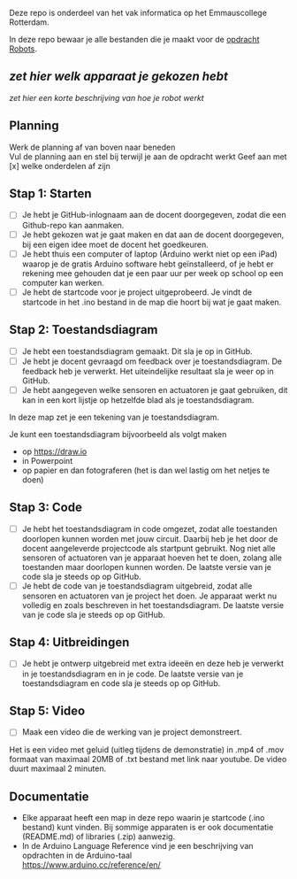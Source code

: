 Deze repo is onderdeel van het vak informatica op het Emmauscollege Rotterdam.

In deze repo bewaar je alle bestanden die je maakt voor de [opdracht Robots](https://informatica.emmauscollege.nl/).

## *zet hier welk apparaat je gekozen hebt*

*zet hier een korte beschrijving van hoe je robot werkt*

## Planning
Werk de planning af van boven naar beneden<br>
Vul de planning aan en stel bij terwijl je aan de opdracht werkt
Geef aan met [x] welke onderdelen af zijn

## Stap 1: Starten
- [ ]	Je hebt je GitHub-inlognaam aan de docent doorgegeven, zodat die een Github-repo kan aanmaken.
- [ ]	Je hebt gekozen wat je gaat maken en dat aan de docent doorgegeven, bij een eigen idee moet de docent het goedkeuren.
- [ ]	Je hebt thuis een computer of laptop (Arduino werkt niet op een iPad) waarop je de gratis Arduino software hebt geïnstalleerd, of je hebt er rekening mee gehouden dat je een paar uur per week op school op een computer kan werken.
- [ ]   Je hebt de startcode voor je project uitgeprobeerd. Je vindt de startcode in het .ino bestand in de map die hoort bij wat je gaat maken.

## Stap 2: Toestandsdiagram 
- [ ] Je hebt een toestandsdiagram gemaakt. Dit sla je op in GitHub.
- [ ] Je hebt je docent gevraagd om feedback over je toestandsdiagram. De feedback heb je verwerkt. Het uiteindelijke resultaat sla je weer op in GitHub.
- [ ] Je hebt aangegeven welke sensoren en actuatoren je gaat gebruiken, dit kan in een kort lijstje op hetzelfde blad als je toestandsdiagram.

In deze map zet je een tekening van je toestandsdiagram.

Je kunt een toestandsdiagram bijvoorbeeld als volgt maken
- op https://draw.io
- in Powerpoint
- op papier en dan fotograferen (het is dan wel lastig om het netjes te doen)

## Stap 3: Code

- [ ] Je hebt het toestandsdiagram in code omgezet, zodat alle toestanden doorlopen kunnen worden met jouw circuit. Daarbij heb je het door de docent aangeleverde projectcode als startpunt gebruikt. Nog niet alle sensoren of actuatoren van je apparaat hoeven het te doen, zolang alle toestanden maar doorlopen kunnen worden. De laatste versie van je code sla je steeds op op GitHub.
- [ ]	Je hebt de code van je toestandsdiagram uitgebreid, zodat alle sensoren en actuatoren van je project het doen. Je apparaat werkt nu volledig en zoals beschreven in het toestandsdiagram. De laatste versie van je code sla je steeds op op GitHub.

## Stap 4: Uitbreidingen

- [ ]	Je hebt je ontwerp uitgebreid met extra ideeën en deze heb je verwerkt in je toestandsdiagram en in je code. De laatste versie van je toestandsdiagram en code sla je steeds op op GitHub.

## Stap 5: Video
- [ ] Maak een video die de werking van je project demonstreert.

Het is een video met geluid (uitleg tijdens de demonstratie) in .mp4 of .mov formaat van maximaal 20MB of .txt bestand met link naar youtube. De video duurt maximaal 2 minuten.

## Documentatie
- Elke apparaat heeft een map in deze repo waarin je startcode (.ino bestand) kunt vinden. Bij sommige apparaten is er ook documentatie (README.md) of libraries (.zip) aanwezig.
- In de Arduino Language Reference vind je een beschrijving van opdrachten in de Arduino-taal <br>
https://www.arduino.cc/reference/en/

